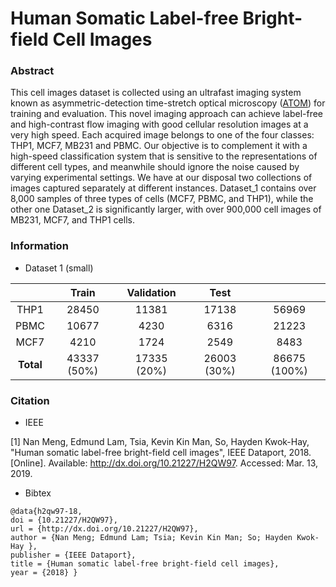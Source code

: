 # Human Somatic Label-free Bright-field Cell Images
### Abstract
This cell images dataset is collected using an ultrafast imaging system known as asymmetric-detection time-stretch optical microscopy ([ATOM](https://www.nature.com/articles/srep03656)) for training and evaluation. This novel imaging approach can achieve label-free and high-contrast flow imaging with good cellular resolution images at a very high speed. Each acquired image belongs to one of the four classes: THP1, MCF7, MB231 and PBMC. Our objective is to complement it with a high-speed classification system that is sensitive to the representations of different cell types, and meanwhile should ignore the noise caused by varying experimental settings. We have at our disposal two collections of images captured separately at different instances. Dataset_1 contains over 8,000 samples of three types of cells (MCF7, PBMC, and THP1), while the other one Dataset_2 is significantly larger, with over 900,000 cell images of MB231, MCF7, and THP1 cells.

### Information
* Dataset 1 (small)


|           |    Train    |  Validation |     Test    |              |
|:---------:|:-----------:|:-----------:|:-----------:|:------------:|
|    THP1   |    28450    |    11381    |    17138    |     56969    |
|    PBMC   |    10677    |     4230    |     6316    |     21223    |
|    MCF7   |     4210    |     1724    |     2549    |     8483     |
| **Total** | 43337 (50%) | 17335 (20%) | 26003 (30%) | 86675 (100%) |


### Citation

* IEEE

[1] Nan Meng, Edmund Lam, Tsia, Kevin Kin Man, So, Hayden Kwok-Hay, "Human somatic label-free bright-field cell images", IEEE Dataport, 2018. [Online]. Available: http://dx.doi.org/10.21227/H2QW97. Accessed: Mar. 13, 2019.

* Bibtex
```
@data{h2qw97-18,
doi = {10.21227/H2QW97},
url = {http://dx.doi.org/10.21227/H2QW97},
author = {Nan Meng; Edmund Lam; Tsia; Kevin Kin Man; So; Hayden Kwok-Hay },
publisher = {IEEE Dataport},
title = {Human somatic label-free bright-field cell images},
year = {2018} }
```
